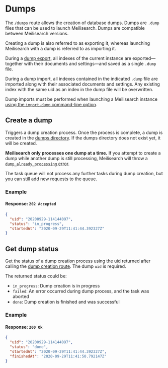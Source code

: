 # Dumps

The `/dumps` route allows the creation of database dumps. Dumps are `.dump` files that can be used to launch Meilisearch. Dumps are compatible between Meilisearch versions.

Creating a dump is also referred to as exporting it, whereas launching Meilisearch with a dump is referred to as importing it.

During a [dump export](/reference/api/dump.md#create-a-dump), all indexes of the current instance are exported—together with their documents and settings—and saved as a single `.dump` file.

During a dump import, all indexes contained in the indicated `.dump` file are imported along with their associated documents and settings. Any existing index with the same uid as an index in the dump file will be overwritten.

Dump imports must be performed when launching a Meilisearch instance [using the `import-dump` command-line option](/learn/configuration/instance_options.md#import-dump).

## Create a dump

<RouteHighlighter method="POST" route="/dumps"/>

Triggers a dump creation process. Once the process is complete, a dump is created in the [dumps directory](/learn/configuration/instance_options.md#dumps-destination). If the dumps directory does not exist yet, it will be created.

**Meilisearch only processes one dump at a time.** If you attempt to create a dump while another dump is still processing, Meilisearch will throw a [`dump_already_processing` error](/reference/api/error_codes.md#dump-already-processing).

The task queue will not process any further tasks during dump creation, but you can still add new requests to the queue.

### Example

<CodeSamples id="post_dump_1" />

#### Response: `202 Accepted`

```json
{
  "uid": "20200929-114144097",
  "status": "in_progress",
  "startedAt": "2020-09-29T11:41:44.392327Z"
}
```

## Get dump status

<RouteHighlighter method="GET" route="/dumps/{dump_uid}/status"/>

Get the status of a dump creation process using the uid returned after calling the [dump creation route](/reference/api/dump.md#create-a-dump). The dump `uid` is required.

The returned status could be:

- `in_progress`: Dump creation is in progress
- `failed`: An error occurred during dump process, and the task was aborted
- `done`: Dump creation is finished and was successful

### Example

<CodeSamples id="get_dump_status_1" />

#### Response: `200 Ok`

```json
{
  "uid": "20200929-114144097",
  "status": "done",
  "startedAt": "2020-09-29T11:41:44.392327Z",
  "finishedAt": "2020-09-29T11:41:50.792147Z"
}
```

